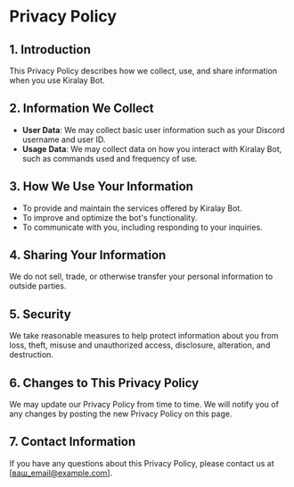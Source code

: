 # Privacy Policy

## 1. Introduction
This Privacy Policy describes how we collect, use, and share information when you use Kiralay Bot.

## 2. Information We Collect
- **User Data**: We may collect basic user information such as your Discord username and user ID.
- **Usage Data**: We may collect data on how you interact with Kiralay Bot, such as commands used and frequency of use.

## 3. How We Use Your Information
- To provide and maintain the services offered by Kiralay Bot.
- To improve and optimize the bot's functionality.
- To communicate with you, including responding to your inquiries.

## 4. Sharing Your Information
We do not sell, trade, or otherwise transfer your personal information to outside parties.

## 5. Security
We take reasonable measures to help protect information about you from loss, theft, misuse and unauthorized access, disclosure, alteration, and destruction.

## 6. Changes to This Privacy Policy
We may update our Privacy Policy from time to time. We will notify you of any changes by posting the new Privacy Policy on this page.

## 7. Contact Information
If you have any questions about this Privacy Policy, please contact us at [ваш_email@example.com].

